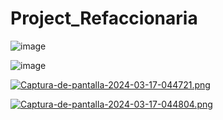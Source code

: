 # Project_Refaccionaria

![image](https://github.com/user-attachments/assets/768bbe7d-8b1a-4520-9aa1-d8be02dbe7cc)

![image](https://github.com/user-attachments/assets/24f6ae0f-5047-4bf0-81b5-ef9552de8838)


[![Captura-de-pantalla-2024-03-17-044721.png](https://i.postimg.cc/wTZSHMb4/Captura-de-pantalla-2024-03-17-044721.png)](https://postimg.cc/KR79DGbt)

[![Captura-de-pantalla-2024-03-17-044804.png](https://i.postimg.cc/6QYcW1p6/Captura-de-pantalla-2024-03-17-044804.png)](https://postimg.cc/KK3BQfTC)



